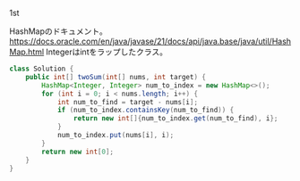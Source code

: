 1st

HashMapのドキュメント。https://docs.oracle.com/en/java/javase/21/docs/api/java.base/java/util/HashMap.html
Integerはintをラップしたクラス。

```java
class Solution {
    public int[] twoSum(int[] nums, int target) {
        HashMap<Integer, Integer> num_to_index = new HashMap<>();
        for (int i = 0; i < nums.length; i++) {
            int num_to_find = target - nums[i];
            if (num_to_index.containsKey(num_to_find)) {
                return new int[]{num_to_index.get(num_to_find), i};
            }
            num_to_index.put(nums[i], i);
        }
        return new int[0];
    }
}
```
